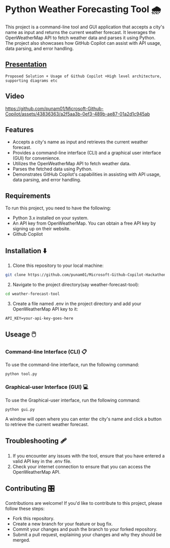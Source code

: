 
# Python Weather Forecasting Tool 🌧️

This project is a command-line tool and GUI application that accepts a city's name as input and returns the current weather forecast. It leverages the OpenWeatherMap API to fetch weather data and parses it using Python. The project also showcases how GitHub Copilot can assist with API usage, data parsing, and error handling.

## [Presentation](https://www.canva.com/design/DAFkAUiEUt4/SCaFxYAckvbuxsmU3gn1Vw/edit?utm_content=DAFkAUiEUt4&utm_campaign=designshare&utm_medium=link2&utm_source=sharebutton) 


```
Proposed Solution + Usage of Github Copilot +High level architecture, supporting diagrams etc
```
## Video
https://github.com/punam01/Microsoft-Github-Copilot/assets/43836363/a2f5aa3b-0ef3-489b-ae87-01a2d1c945ab

## Features 

- Accepts a city's name as input and retrieves the current weather forecast.
- Provides a command-line interface (CLI) and a graphical user interface (GUI) for convenience.
- Utilizes the OpenWeatherMap API to fetch weather data.
- Parses the fetched data using Python.
- Demonstrates GitHub Copilot's capabilities in assisting with API usage, data parsing, and error handling.

## Requirements 

To run this project, you need to have the following:

- Python 3.x installed on your system.
- An API key from OpenWeatherMap. You can obtain a free API key by signing up on their website.
- Github Copilot

## Installation ⬇️

1. Clone this repository to your local machine:

```bash
git clone https://github.com/punam01/Microsoft-Github-Copilot-Hackathon.git
```
2. Navigate to the project directory(say weather-forecast-tool):

```bash
cd weather-forecast-tool
```
3. Create a file named .env in the project directory and add your OpenWeatherMap API key to it:
```
API_KEY=your-api-key-goes-here
```

## Useage 🖱️

### Command-line Interface (CLI) 📋
To use the command-line interface, run the following command:
```
python tool.py
```

### Graphical-user Interface (GUI) 💻
To use the Graphical-user interface, run the following command:
```
python gui.py
```
A window will open where you can enter the city's name and click a button to retrieve the current weather forecast.

## Troubleshooting 🩹

1. If you encounter any issues with the tool, ensure that you have entered a valid API key in the .env file.
2. Check your internet connection to ensure that you can access the OpenWeatherMap API.


## Contributing 🎛️

Contributions are welcome! If you'd like to contribute to this project, please follow these steps:

- Fork this repository.
- Create a new branch for your feature or bug fix.
- Commit your changes and push the branch to your forked repository.
- Submit a pull request, explaining your changes and why they should be merged.



